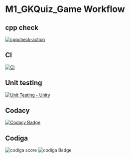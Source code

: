 # M1_GKQuiz_Game Workflow

## cpp check                                                                                                                                                                     
[![cppcheck-action](https://github.com/harini1708/M1_GKQuiz_Game/actions/workflows/c-cpp.yml/badge.svg)](https://github.com/harini1708/M1_GKQuiz_Game/actions/workflows/c-cpp.yml)  
## CI 
[![CI](https://github.com/harini1708/M1_GKQuiz_Game/actions/workflows/main.yml/badge.svg)](https://github.com/harini1708/M1_GKQuiz_Game/actions/workflows/main.yml)

## Unit testing
[![Unit Testing - Unity](https://github.com/harini1708/M1_GKQuiz_Game/actions/workflows/unity.yml/badge.svg)](https://github.com/harini1708/M1_GKQuiz_Game/actions/workflows/unity.yml)

## Codacy
[![Codacy Badge](https://app.codacy.com/project/badge/Grade/5fbfd4db45ee4096aae3b4117f753ec1)](https://www.codacy.com/gh/harini1708/M1_GKQuiz_Game/dashboard?utm_source=github.com&amp;utm_medium=referral&amp;utm_content=harini1708/M1_GKQuiz_Game&amp;utm_campaign=Badge_Grade)

## Codiga

![codiga score](https://api.codiga.io/project/31032/score/svg)
![codiga Badge](https://api.codiga.io/project/31032/status/svg)




